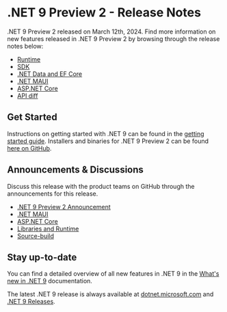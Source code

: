 # .NET 9 Preview 2 - Release Notes

.NET 9 Preview 2 released on March 12th, 2024. Find more information on new features released in .NET 9 Preview 2 by browsing through the release notes below:

* [Runtime](./runtime.md)
* [SDK](./sdk.md)
* [.NET Data and EF Core](./efcoreanddata.md)
* [.NET MAUI](./dotnetmaui.md)
* [ASP.NET Core](./aspnetcore.md)
* [API diff](./api-diff/README.md)

## Get Started

Instructions on getting started with .NET 9 can be found in the [getting started guide](../../get-started.md). Installers and binaries for .NET 9 Preview 2 can be found [here on GitHub](./9.0.0-preview.2.md).

## Announcements & Discussions

Discuss this release with the product teams on GitHub through the announcements for this release.

* [.NET 9 Preview 2 Announcement](https://aka.ms/dotnet/9/preview2)
* [.NET MAUI](https://github.com/dotnet/maui/discussions/21159)
* [ASP.NET Core](https://github.com/dotnet/aspnetcore/discussions/54503)
* [Libraries and Runtime](https://github.com/dotnet/runtime/discussions/99619)
* [Source-build](https://github.com/dotnet/source-build/discussions/4214)

## Stay up-to-date

You can find a detailed overview of all new features in .NET 9 in the [What's new in .NET 9](https://learn.microsoft.com/dotnet/core/whats-new/dotnet-9/overview) documentation.

The latest .NET 9 release is always available at [dotnet.microsoft.com](https://dotnet.microsoft.com/download/dotnet/9.0) and [.NET 9 Releases](../../README.md).
